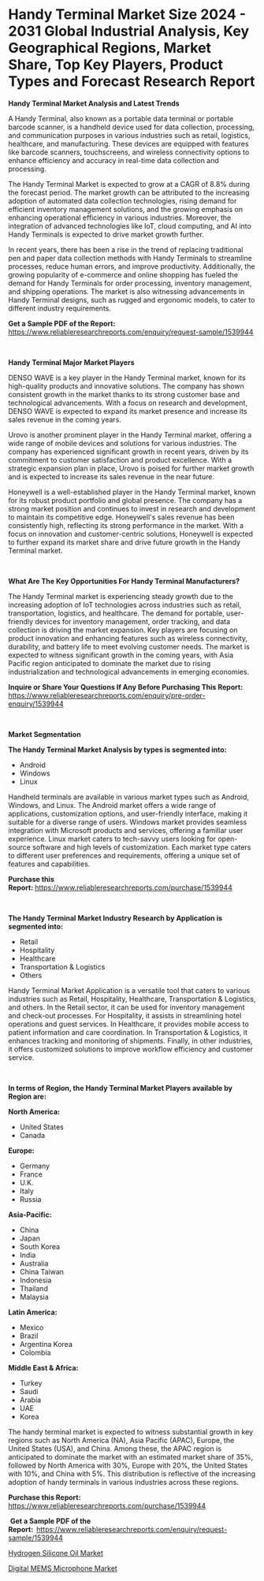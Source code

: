<p><h1>Handy Terminal Market Size 2024 - 2031 Global Industrial Analysis, Key Geographical Regions, Market Share, Top Key Players, Product Types and Forecast Research Report</h1></p><p><strong>Handy Terminal Market Analysis and Latest Trends</strong></p>
<p><p>A Handy Terminal, also known as a portable data terminal or portable barcode scanner, is a handheld device used for data collection, processing, and communication purposes in various industries such as retail, logistics, healthcare, and manufacturing. These devices are equipped with features like barcode scanners, touchscreens, and wireless connectivity options to enhance efficiency and accuracy in real-time data collection and processing.</p><p>The Handy Terminal Market is expected to grow at a CAGR of 8.8% during the forecast period. The market growth can be attributed to the increasing adoption of automated data collection technologies, rising demand for efficient inventory management solutions, and the growing emphasis on enhancing operational efficiency in various industries. Moreover, the integration of advanced technologies like IoT, cloud computing, and AI into Handy Terminals is expected to drive market growth further.</p><p>In recent years, there has been a rise in the trend of replacing traditional pen and paper data collection methods with Handy Terminals to streamline processes, reduce human errors, and improve productivity. Additionally, the growing popularity of e-commerce and online shopping has fueled the demand for Handy Terminals for order processing, inventory management, and shipping operations. The market is also witnessing advancements in Handy Terminal designs, such as rugged and ergonomic models, to cater to different industry requirements.</p></p>
<p><strong>Get a Sample PDF of the Report:&nbsp;</strong> <a href="https://www.reliableresearchreports.com/enquiry/request-sample/1539944">https://www.reliableresearchreports.com/enquiry/request-sample/1539944</a></p>
<p>&nbsp;</p>
<p><strong>Handy Terminal Major Market Players</strong></p>
<p><p>DENSO WAVE is a key player in the Handy Terminal market, known for its high-quality products and innovative solutions. The company has shown consistent growth in the market thanks to its strong customer base and technological advancements. With a focus on research and development, DENSO WAVE is expected to expand its market presence and increase its sales revenue in the coming years.</p><p>Urovo is another prominent player in the Handy Terminal market, offering a wide range of mobile devices and solutions for various industries. The company has experienced significant growth in recent years, driven by its commitment to customer satisfaction and product excellence. With a strategic expansion plan in place, Urovo is poised for further market growth and is expected to increase its sales revenue in the near future.</p><p>Honeywell is a well-established player in the Handy Terminal market, known for its robust product portfolio and global presence. The company has a strong market position and continues to invest in research and development to maintain its competitive edge. Honeywell's sales revenue has been consistently high, reflecting its strong performance in the market. With a focus on innovation and customer-centric solutions, Honeywell is expected to further expand its market share and drive future growth in the Handy Terminal market.</p></p>
<p>&nbsp;</p>
<p><strong>What Are The Key Opportunities For Handy Terminal Manufacturers?</strong></p>
<p><p>The Handy Terminal market is experiencing steady growth due to the increasing adoption of IoT technologies across industries such as retail, transportation, logistics, and healthcare. The demand for portable, user-friendly devices for inventory management, order tracking, and data collection is driving the market expansion. Key players are focusing on product innovation and enhancing features such as wireless connectivity, durability, and battery life to meet evolving customer needs. The market is expected to witness significant growth in the coming years, with Asia Pacific region anticipated to dominate the market due to rising industrialization and technological advancements in emerging economies.</p></p>
<p><strong>Inquire or Share Your Questions If Any Before Purchasing This Report:</strong> <a href="https://www.reliableresearchreports.com/enquiry/pre-order-enquiry/1539944">https://www.reliableresearchreports.com/enquiry/pre-order-enquiry/1539944</a></p>
<p>&nbsp;</p>
<p><strong>Market Segmentation</strong></p>
<p><strong>The Handy Terminal Market Analysis by types is segmented into:</strong></p>
<p><ul><li>Android</li><li>Windows</li><li>Linux</li></ul></p>
<p><p>Handheld terminals are available in various market types such as Android, Windows, and Linux. The Android market offers a wide range of applications, customization options, and user-friendly interface, making it suitable for a diverse range of users. Windows market provides seamless integration with Microsoft products and services, offering a familiar user experience. Linux market caters to tech-savvy users looking for open-source software and high levels of customization. Each market type caters to different user preferences and requirements, offering a unique set of features and capabilities.</p></p>
<p><strong>Purchase this Report:&nbsp;</strong><a href="https://www.reliableresearchreports.com/purchase/1539944">https://www.reliableresearchreports.com/purchase/1539944</a></p>
<p>&nbsp;</p>
<p><strong>The Handy Terminal Market Industry Research by Application is segmented into:</strong></p>
<p><ul><li>Retail</li><li>Hospitality</li><li>Healthcare</li><li>Transportation & Logistics</li><li>Others</li></ul></p>
<p><p>Handy Terminal Market Application is a versatile tool that caters to various industries such as Retail, Hospitality, Healthcare, Transportation & Logistics, and others. In the Retail sector, it can be used for inventory management and check-out processes. For Hospitality, it assists in streamlining hotel operations and guest services. In Healthcare, it provides mobile access to patient information and care coordination. In Transportation & Logistics, it enhances tracking and monitoring of shipments. Finally, in other industries, it offers customized solutions to improve workflow efficiency and customer service.</p></p>
<p>&nbsp;</p>
<p><strong>In terms of Region, the Handy Terminal Market Players available by Region are:</strong></p>
<p>
    <p> <strong> North America: </strong>
        <ul>
            <li>United States</li>
            <li>Canada</li>
        </ul>
        </p> 
    <p> <strong> Europe: </strong>
        <ul>
            <li>Germany</li>
            <li>France</li>
            <li>U.K.</li>
            <li>Italy</li>
            <li>Russia</li>
        </ul>
        </p> 
    <p> <strong> Asia-Pacific: </strong>
        <ul>
            <li>China</li>
            <li>Japan</li>
            <li>South Korea</li>
            <li>India</li>
            <li>Australia</li>
            <li>China Taiwan</li>
            <li>Indonesia</li>
            <li>Thailand</li>
            <li>Malaysia</li>
        </ul>
        </p> 
    <p> <strong> Latin America: </strong>
        <ul>
            <li>Mexico</li>
            <li>Brazil</li>
            <li>Argentina Korea</li>
            <li>Colombia</li>
        </ul>
        </p> 
    <p> <strong> Middle East & Africa: </strong>
        <ul>
            <li>Turkey</li>
            <li>Saudi</li>
            <li>Arabia</li>
            <li>UAE</li>
            <li>Korea</li>
        </ul>
    </p>
    </p>
<p><p>The handy terminal market is expected to witness substantial growth in key regions such as North America (NA), Asia Pacific (APAC), Europe, the United States (USA), and China. Among these, the APAC region is anticipated to dominate the market with an estimated market share of 35%, followed by North America with 30%, Europe with 20%, the United States with 10%, and China with 5%. This distribution is reflective of the increasing adoption of handy terminals in various industries across these regions.</p></p>
<p><strong>Purchase this Report: </strong><a href="https://www.reliableresearchreports.com/purchase/1539944">https://www.reliableresearchreports.com/purchase/1539944</a></p>
<p>&nbsp;<strong>Get a Sample PDF of the Report:&nbsp;&nbsp;</strong><a href="https://www.reliableresearchreports.com/enquiry/request-sample/1539944">https://www.reliableresearchreports.com/enquiry/request-sample/1539944</a></p>
<p><strong></strong></p>
<p><p><a href="https://www.linkedin.com/pulse/hydrogen-silicone-oil-market-share-amp-new-trends-analysis-sdkbe?trackingId=HyTvn67ZWyJbaP2LkQWWyg%3D%3D">Hydrogen Silicone Oil Market</a></p><p><a href="https://github.com/vimar16th/Market-Research-Report-List-3/blob/main/digital-mems-microphone-market.md">Digital MEMS Microphone Market</a></p></p>